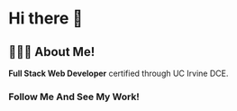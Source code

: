 # Hi there 👋

## 🙋🏻‍♂️ About Me!

<strong>Full Stack Web Developer</strong> certified through UC Irvine DCE.

### Follow Me And See My Work!
